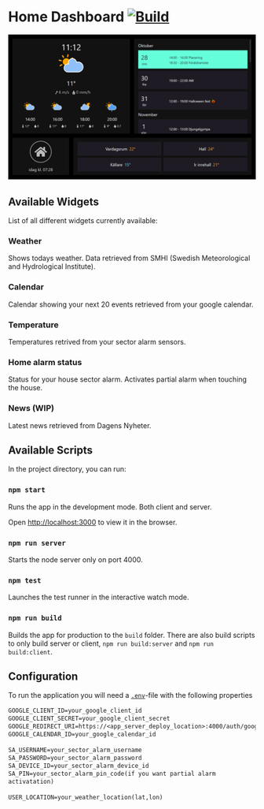 # Home Dashboard [![Build](https://github.com/karmats/home-dash/actions/workflows/nodejs.yml/badge.svg)](https://github.com/karmats/home-dash/actions/workflows/nodejs.yml)

![Example](/public/example/application-screenshot.png 'Dashboard example')

## Available Widgets

List of all different widgets currently available:

### Weather

Shows todays weather. Data retrieved from SMHI (Swedish Meteorological and Hydrological Institute).

### Calendar

Calendar showing your next 20 events retrieved from your google calendar.

### Temperature

Temperatures retrived from your sector alarm sensors.

### Home alarm status

Status for your house sector alarm. Activates partial alarm when touching the house.

### News (WIP)

Latest news retrieved from Dagens Nyheter.

## Available Scripts

In the project directory, you can run:

### `npm start`

Runs the app in the development mode. Both client and server.

Open [http://localhost:3000](http://localhost:3000) to view it in the browser.

### `npm run server`

Starts the node server only on port 4000.

### `npm test`

Launches the test runner in the interactive watch mode.

### `npm run build`

Builds the app for production to the `build` folder.
There are also build scripts to only build server or client, `npm run build:server` and `npm run build:client`.

## Configuration

To run the application you will need a [`.env`](https://github.com/motdotla/dotenv#readme)-file with the following properties

```
GOOGLE_CLIENT_ID=your_google_client_id
GOOGLE_CLIENT_SECRET=your_google_client_secret
GOOGLE_REDIRECT_URI=https://<app_server_deploy_location>:4000/auth/google
GOOGLE_CALENDAR_ID=your_google_calendar_id

SA_USERNAME=your_sector_alarm_username
SA_PASSWORD=your_sector_alarm_password
SA_DEVICE_ID=your_sector_alarm_device_id
SA_PIN=your_sector_alarm_pin_code(if you want partial alarm activatation)

USER_LOCATION=your_weather_location(lat,lon)
```
